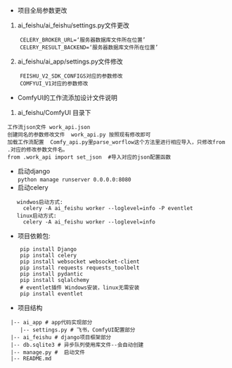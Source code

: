 + 项目全局参数更改
1.   ai_feishu/ai_feishu/settings.py文件更改
```
    CELERY_BROKER_URL=‘服务器数据库文件所在位置’
    CELERY_RESULT_BACKEND=‘服务器数据库文件所在位置’
```
2.  ai_feishu/ai_app/settings.py文件修改
```angular2html
    FEISHU_V2_SDK_CONFIGS对应的参数修改
    COMFYUI_V1对应的参数修改
```
+ ComfyUI的工作流添加设计文件说明
1. ai_feishu/ComfyUI 目录下
```angular2html
工作流json文件 work_api.json
创建同名的参数修改文件  work_api.py 按照现有修改即可
加载工作流配置  Comfy_api.py里parse_worflow这个方法里进行相应导入，只修改from .对应的修改参数文件名。
from .work_api import set_json  #导入对应的json配置函数
```

+ 启动django  
`python manage runserver 0.0.0.0:8080`
+ 启动celery
```
   windwos启动方式:  
     celery -A ai_feishu worker --loglevel=info -P eventlet  
   linux启动方式:  
     celery -A ai_feishu worker --loglevel=info
```
+ 项目依赖包:  
```angular2html
    pip install Django  
    pip install celery  
    pip install websocket websocket-client
    pip install requests requests_toolbelt
    pip install pydantic
    pip install sqlalchemy
    # eventlet插件 Windows安装，linux无需安装
    pip install eventlet
```
+ 项目结构  
```angular2html
 |-- ai_app # app代码实现部分
    |-- settings.py # 飞书，ComfyUI配置部分
 |-- ai_feishu # django项目框架部分
 |-- db.sqlite3 # 异步队列使用库文件--会自动创建
 |-- manage.py #  启动文件
 |-- README.md
```
